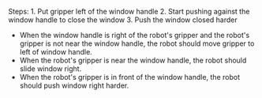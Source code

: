

Steps:  1. Put gripper left of the window handle  2. Start pushing against the window handle to close the window  3. Push the window closed harder
- When the window handle is right of the robot's gripper and the robot's gripper is not near the window handle, the robot should move gripper to left of window handle.
- When the robot's gripper is near the window handle, the robot should slide window right.
- When the robot's gripper is in front of the window handle, the robot should push window right harder.